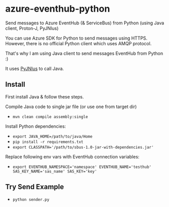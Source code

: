 # azure-eventhub-python

Send messages to Azure EventHub (&amp; ServiceBus) from Python (using Java client, Proton-J, PyJNIus)

You can use Azure SDK for Python to send messages using HTTPS.
However, there is no official Python client which uses AMQP protocol.

That's why I am using Java client to send messages EventHub from Python :)

It uses [PyJNIus](https://github.com/kivy/pyjnius) to call Java.

## Install

First install Java & follow these steps.

Compile Java code to single jar file (or use one from target dir)
* `mvn clean compile assembly:single`

Install Python dependencies:

* `export JAVA_HOME=/path/to/java/Home`
* `pip install -r requirements.txt`
* `export CLASSPATH='/path/to/sbus-1.0-jar-with-dependencies.jar'`

Replace following env vars with EventHub connection variables:

* `export EVENTHUB_NAMESPACE='namespace' EVENTHUB_NAME='testhub' SAS_KEY_NAME='sas_name' SAS_KEY='key'`

## Try Send Example

* `python sender.py`
